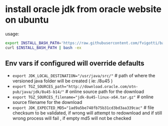 # install oracle jdk from oracle website on ubuntu

usage:
```bash
export INSTALL_BASH_PATH='https://raw.githubusercontent.com/fvigotti/bash-ubuntu-oraclejdk/master/src/install_oracle_jdk.sh'
curl $INSTALL_BASH_PATH | bash -ex 
```


## Env vars if configured will override defaults
 
  
* ``export JDK_LOCAL_DESTINATION="/usr/java/src/"`` # path of where the versioned java folder will be created ( ie: /8u45 )   
* ``export TGZ_SOURCES_path="http://download.oracle.com/otn-pub/java/jdk/8u45-b14/"`` # online source path for the download   
* ``export TGZ_SOURCES_filename="jdk-8u45-linux-x64.tar.gz"`` # online source filename for the download  
* ``export JDK_EXPECTED_MD5="1ad9a5be748fb75b31cd3bd3aa339cac"`` # file checksum to be validated, if wrong will attempt to redownload and if still wrong process will fail , if empty md5 will not be checked  



